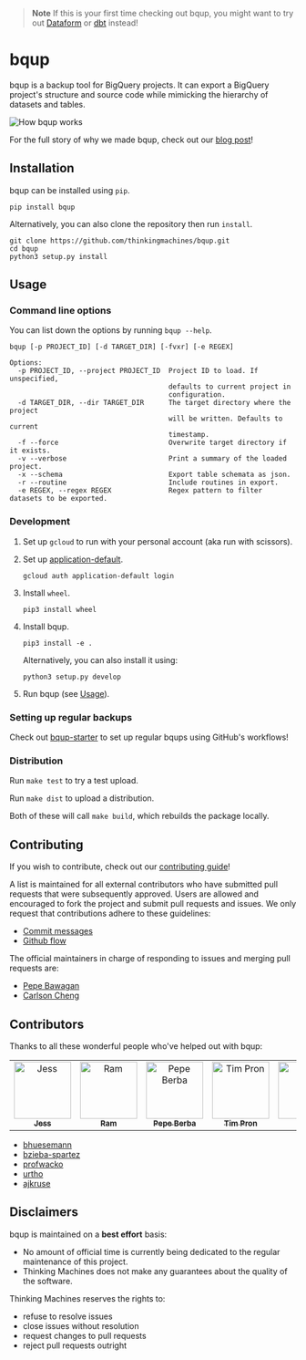 > **Note**
> If this is your first time checking out bqup, you might want to try out [Dataform](https://dataform.co/) or [dbt](https://www.getdbt.com/) instead!

# bqup

bqup is a backup tool for BigQuery projects. It can export a BigQuery
project's structure and source code while mimicking the hierarchy of
datasets and tables.

![How bqup
works](https://thinkingmachin.es/stories/coding-safely-in-the-cloud/solution.png
"How bqup works")

For the full story of why we made bqup, check out our [blog
post](https://stories.thinkingmachin.es/coding-safely-in-the-cloud/)!

## Installation

bqup can be installed using `pip`.

```
pip install bqup
```

Alternatively, you can also clone the repository then run `install`.

```
git clone https://github.com/thinkingmachines/bqup.git
cd bqup
python3 setup.py install
```

## Usage

### Command line options

You can list down the options by running `bqup --help`.

```text
bqup [-p PROJECT_ID] [-d TARGET_DIR] [-fvxr] [-e REGEX]

Options:
  -p PROJECT_ID, --project PROJECT_ID  Project ID to load. If unspecified,
                                       defaults to current project in
                                       configuration.
  -d TARGET_DIR, --dir TARGET_DIR      The target directory where the project
                                       will be written. Defaults to current
                                       timestamp.
  -f --force                           Overwrite target directory if it exists.
  -v --verbose                         Print a summary of the loaded project.
  -x --schema                          Export table schemata as json.
  -r --routine                         Include routines in export.
  -e REGEX, --regex REGEX              Regex pattern to filter datasets to be exported.
```

### Development

1. Set up `gcloud` to run with your personal account (aka run with scissors).
2. Set up
   [application-default](https://cloud.google.com/sdk/gcloud/reference/auth/application-default/login).

   ```
   gcloud auth application-default login
   ```

3. Install `wheel`.

   ```
   pip3 install wheel
   ```

4. Install bqup.

   ```
   pip3 install -e .
   ```

   Alternatively, you can also install it using:

   ```
   python3 setup.py develop
   ```

5. Run bqup (see [Usage](#usage)).

### Setting up regular backups

Check out [bqup-starter](https://github.com/thinkingmachines/bqup-starter) to set up regular bqups using GitHub's workflows!

### Distribution

Run `make test` to try a test upload.

Run `make dist` to upload a distribution.

Both of these will call `make build`, which rebuilds the package locally.

## Contributing

If you wish to contribute, check out our [contributing
guide](https://github.com/thinkingmachines/bqup/blob/master/CONTRIBUTING.md)!

A list is maintained for all external contributors who have submitted pull
requests that were subsequently approved. Users are allowed and encouraged to
fork the project and submit pull requests and issues. We only request that
contributions adhere to these guidelines:

- [Commit messages](https://chris.beams.io/posts/git-commit/)
- [Github flow](https://guides.github.com/introduction/flow/)

The official maintainers in charge of responding to issues and merging pull
requests are:

- [Pepe Bawagan](https://github.com/tm-pepe-bawagan)
- [Carlson Cheng](https://github.com/crcheng)

## Contributors

Thanks to all these wonderful people who've helped out with bqup:

<table><tr><td align="center"><a href="https://github.com/jgtiu"><img src="https://avatars1.githubusercontent.com/u/33926951?s=400&v=4" width="100px;" alt="Jess"/><br /><sub><b>Jess</b></sub></a></td><td align="center"><a href="https://github.com/magtanggol03"><img src="https://avatars1.githubusercontent.com/u/25030847?s=400&v=4" width="100px;" alt="Ram"/><br /><sub><b>Ram</b></sub></a></td><td align="center"><a href="https://github.com/pberba"><img src="https://avatars0.githubusercontent.com/u/6505743?s=400&v=4" width="100px;" alt="Pepe Berba"/><br /><sub><b>Pepe Berba</b></sub></a></td><td align="center"><a href="https://github.com/tim-tmds"><img src="https://avatars2.githubusercontent.com/u/50472403?s=400&v=4" width="100px;" alt="Tim Pron"/><br /><sub><b>Tim Pron</b></sub></a></td><td align="center"><a href="https://github.com/enzoampil"><img src="https://avatars2.githubusercontent.com/u/39557688?s=400&v=4" width="100px;" alt="Enzo"/><br /><sub><b>Enzo</b></sub></a><br /></td><td align="center"><a href="https://github.com/ardieorden"><img src="https://avatars1.githubusercontent.com/u/17169362?s=400&v=4" width="100px;" alt="Ardie"/><br /><sub><b>Ardie</b></sub></a><br /></td></tr></table>

- [bhuesemann](https://github.com/bhuesemann)
- [bzieba-spartez](https://github.com/bzieba-spartez)
- [profwacko](https://github.com/profwacko)
- [urtho](https://github.com/urtho)
- [ajkruse](https://github.com/ajkruse)

## Disclaimers

bqup is maintained on a **best effort** basis:

- No amount of official time is currently being dedicated to the regular
  maintenance of this project.
- Thinking Machines does not make any guarantees about the quality of the
  software.

Thinking Machines reserves the rights to:

- refuse to resolve issues
- close issues without resolution
- request changes to pull requests
- reject pull requests outright
